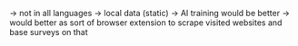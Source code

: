 -> not in all languages
-> local data (static) -> AI training would be better
-> would better as sort of browser extension to scrape visited websites and base surveys on that
